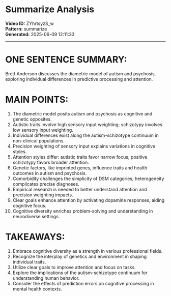 # Summarize Analysis

**Video ID:** ZYhrtsyzS_w  
**Pattern:** summarize  
**Generated:** 2025-06-09 12:11:33  

---

# ONE SENTENCE SUMMARY:
Brett Anderson discusses the diametric model of autism and psychosis, exploring individual differences in predictive processing and attention.

# MAIN POINTS:
1. The diametric model posits autism and psychosis as cognitive and genetic opposites.
2. Autistic traits involve high sensory input weighting; schizotypy involves low sensory input weighting.
3. Individual differences exist along the autism-schizotype continuum in non-clinical populations.
4. Precision weighting of sensory input explains variations in cognitive styles.
5. Attention styles differ: autistic traits favor narrow focus; positive schizotypy favors broader attention.
6. Genetic factors, like imprinted genes, influence traits and health outcomes in autism and psychosis.
7. Comorbidity challenges the simplicity of DSM categories; heterogeneity complicates precise diagnoses.
8. Empirical research is needed to better understand attention and precision weighting impacts.
9. Clear goals enhance attention by activating dopamine responses, aiding cognitive focus.
10. Cognitive diversity enriches problem-solving and understanding in neurodiverse settings.

# TAKEAWAYS:
1. Embrace cognitive diversity as a strength in various professional fields.
2. Recognize the interplay of genetics and environment in shaping individual traits.
3. Utilize clear goals to improve attention and focus on tasks.
4. Explore the implications of the autism-schizotype continuum for understanding human behavior.
5. Consider the effects of prediction errors on cognitive processing in mental health contexts.